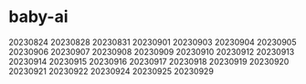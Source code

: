 # baby-ai
20230824
20230828
20230831
20230901
20230903
20230904
20230905
20230906
20230907
20230908
20230909
20230910
20230912
20230913
20230914
20230915
20230916
20230917
20230918
20230919
20230920
20230921
20230922
20230924
20230925
20230929

